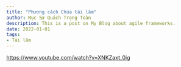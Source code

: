 ```yaml
---
title: "Phương cách Chúa tái lâm"
author: Mục Sư Quách Trọng Toàn
description: This is a post on My Blog about agile frameworks.
date: 2022-01-01
tags:
- Tái lâm
---
```


https://www.youtube.com/watch?v=XNKZaxt_0ig
